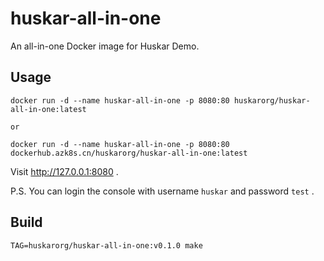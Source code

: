 # huskar-all-in-one

An all-in-one Docker image for Huskar Demo.


## Usage

```
docker run -d --name huskar-all-in-one -p 8080:80 huskarorg/huskar-all-in-one:latest

or

docker run -d --name huskar-all-in-one -p 8080:80 dockerhub.azk8s.cn/huskarorg/huskar-all-in-one:latest
```

Visit http://127.0.0.1:8080 .

P.S. You can login the console with username `huskar` and password `test` .


## Build

```
TAG=huskarorg/huskar-all-in-one:v0.1.0 make
```
